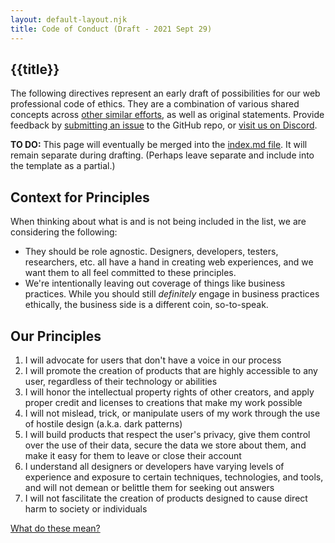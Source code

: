 ```yaml
---
layout: default-layout.njk
title: Code of Conduct (Draft - 2021 Sept 29)
---
```

<section>

# {{title}}

The following directives represent an early draft of possibilities for our web professional code of ethics. They are a combination of various shared concepts across [other similar efforts](https://github.com/DrunkenUX/web-ethics-commitment/blob/main/src/index.md#helpful-resources), as well as original statements. Provide feedback by [submitting an issue](https://github.com/DrunkenUX/web-ethics-commitment/issues) to the GitHub repo, or [visit us on Discord](https://drunkenux.com/discord). 
  
**TO DO:** This page will eventually be merged into the [index.md file](https://github.com/DrunkenUX/web-ethics-commitment/blob/main/src/index.md). It will remain separate during drafting. (Perhaps leave separate and include into the template as a partial.)
  
## Context for Principles
  
When thinking about what is and is not being included in the list, we are considering the following:
  
* They should be role agnostic. Designers, developers, testers, researchers, etc. all have a hand in creating web experiences, and we want them to all feel committed to these principles.
* We're intentionally leaving out coverage of things like business practices. While you should still *definitely* engage in business practices ethically, the business side is a different coin, so-to-speak.
  
## Our Principles

1. I will advocate for users that don't have a voice in our process
2. I will promote the creation of products that are highly accessible to any user, regardless of their technology or abilities
3. I will honor the intellectual property rights of other creators, and apply proper credit and licenses to creations that make my work possible
4. I will not mislead, trick, or manipulate users of my work through the use of hostile design (a.k.a. dark patterns) 
5. I will build products that respect the user's privacy, give them control over the use of their data, secure the data we store about them, and make it easy for them to leave or close their account
6. I understand all designers or developers have varying levels of experience and exposure to certain techniques, technologies, and tools, and will not demean or belittle them for seeking out answers
7. I will not fascilitate the creation of products designed to cause direct harm to society or individuals

[What do these mean?](#)
</section>
